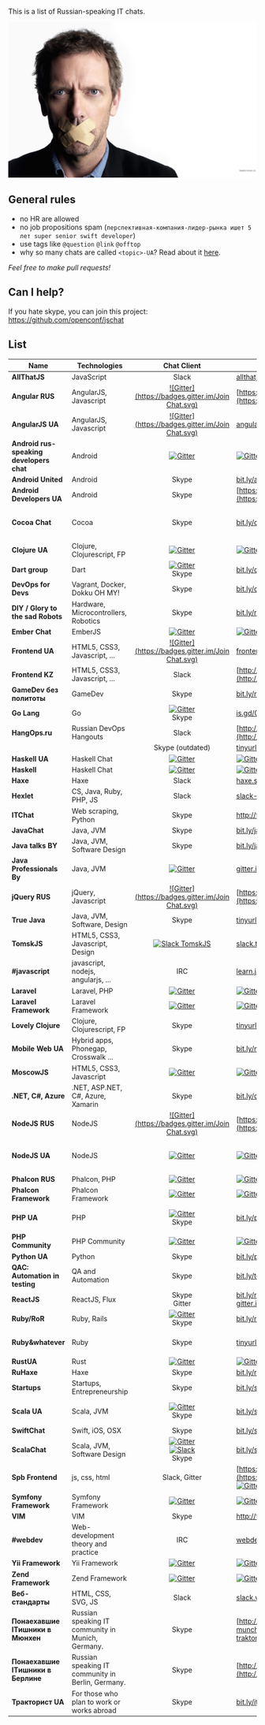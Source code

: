 This is a list of Russian-speaking IT chats.

![Teaser](teaser.jpg)

General rules
-------------

* no HR are allowed
* no job propositions spam (`перспективная-компания-лидер-рынка ишет 5 лет super senior swift developer`)
* use tags like `@question` `@link` `@offtop`
* why so many chats are called `<topic>-UA`? Read about it [here](https://gist.github.com/listochkin/c81c198a2b7b044a0dc5).

*Feel free to make pull requests!*

Can I help?
-----------

If you hate skype, you can join this project: https://github.com/openconf/jschat

List
----

| Name                 | Technologies                    | Chat Client | Link | Join rules |
|--------------------- | ------------------------------- |:-----:|---|:-:|
| **AllThatJS**        | JavaScript                      | Slack | [allthatjs.herokuapp.com](https://allthatjs.herokuapp.com) | |
| **Angular RUS**      | AngularJS, Javascript           | [![Gitter](https://badges.gitter.im/Join Chat.svg)](https://gitter.im/AngularjsRUS/chat) | [https://gitter.im/AngularjsRUS/chat](https://gitter.im/AngularjsRUS/chat) | |
| **AngularJS UA**     | AngularJS, Javascript           | [![Gitter](https://badges.gitter.im/Join Chat.svg)](http://angular.im) | [angular.im](http://angular.im) | |
| **Android rus-speaking developers chat**| Android | [![Gitter](https://badges.gitter.im/Join%20Chat.svg)](https://gitter.im/rus-speaking/android) | [![Gitter](https://badges.gitter.im/Join%20Chat.svg)](https://gitter.im/rus-speaking/android) | |
| **Android United**     | Android                         | Skype | [bit.ly/androidchat](http://bit.ly/androidchat) | |
| **Android Developers UA**     | Android                | Skype | [https://join.skype.com/ka6cynd1UTKb](https://join.skype.com/ka6cynd1UTKb) | |
| **Cocoa Chat**       | Cocoa                           | Skype | [bit.ly/cocoa-chat](http://bit.ly/cocoa-chat) | Read guidelines or be banned! |
| **Clojure UA**   | Clojure, Clojurescript,  FP     |[![Gitter](https://badges.gitter.im/Join%20Chat.svg)](https://gitter.im/dev-ua/clojure) | [![Gitter](https://badges.gitter.im/Join%20Chat.svg)](https://gitter.im/dev-ua/clojure) | |
| **Dart group**       | Dart                            | [![Gitter](https://badges.gitter.im/Join%20Chat.svg)](https://gitter.im/dev-ua/dart)<br>Skype | [bit.ly/dart-chat](http://bit.ly/dart-chat) | |
| **DevOps for Devs**  | Vagrant, Docker, Dokku OH MY!   | Skype | [bit.ly/devops-for-devs](http://bit.ly/devops-for-devs) | |
| **DIY / Glory to the sad Robots** | Hardware, Microcontrollers, Robotics| Skype | [bit.ly/robots-chat](http://bit.ly/robots-chat) | |
| **Ember Chat**       | EmberJS                         | [![Gitter](https://badges.gitter.im/Join%20Chat.svg)](https://gitter.im/dev-ua/ember) | [![Gitter](https://badges.gitter.im/Join%20Chat.svg)](https://gitter.im/dev-ua/ember) | |
| **Frontend UA**      | HTML5, CSS3, Javascript, ...    | [![Gitter](https://badges.gitter.im/Join Chat.svg)](http://frontendua.im) | [frontendua.im](http://frontendua.im) | |
| **Frontend KZ**      | HTML5, CSS3, Javascript, ...    | Slack | [http://frontendkz.github.io/](http://frontendkz.github.io/) | |
| **GameDev без политоты**          | GameDev | Skype | [bit.ly/ru-gamedev-skype-chat](https://bit.ly/ru-gamedev-skype-chat) | |
| **Go Lang**          | Go                              | [![Gitter](https://badges.gitter.im/Join%20Chat.svg)](https://gitter.im/dev-ua/go)<br>Skype | [is.gd/0hu7AR](http://is.gd/0hu7AR) | |
| **HangOps.ru**       | Russian DevOps Hangouts         | Slack | [http://join.hangops.ru](http://join.hangops.ru) | |
|                      |                                 | Skype (outdated) | [tinyurl.com/HangOpsRu](http://tinyurl.com/HangOpsRu) | |
| **Haskell UA**          | Haskell Chat                    | [![Gitter](https://badges.gitter.im/Join%20Chat.svg)](https://gitter.im/dev-ua/haskell) | [![Gitter](https://badges.gitter.im/Join%20Chat.svg)](https://gitter.im/dev-ua/haskell)
| **Haskell**              | Haskell Chat                    | [![Gitter](https://badges.gitter.im/Join%20Chat.svg)](https://gitter.im/ruHaskell/forall) | [![Gitter](https://badges.gitter.im/Join%20Chat.svg)](https://gitter.im/ruHaskell/forall) | |
| **Haxe**          | Haxe | Slack | [haxe.slack.com](https://haxe.slack.com/) | |
| **Hexlet**      | CS, Java, Ruby, PHP, JS    | Slack | [slack-ru.hexlet.io](http://slack-ru.hexlet.io/) | |
| **ITChat**           | Web scraping, Python | Skype | http://tinyurl.com/itchatnew | |
| **JavaChat**         | Java, JVM                       | Skype | [bit.ly/javachatru](http://bit.ly/javachatru) | |
| **Java talks BY**    | Java, JVM, Software Design      | Skype | [bit.ly/javatalks-by](http://bit.ly/javatalks-by) | |
| **Java Professionals By** | Java, JVM                  | [![Gitter](https://badges.gitter.im/Join%20Chat.svg)](https://gitter.im/JavaBy/chat) | [gitter.im/JavaBy/chat](https://gitter.im/JavaBy/chat) | |
| **jQuery RUS**      | jQuery, Javascript           | [![Gitter](https://badges.gitter.im/Join Chat.svg)](https://gitter.im/jQueryRUS/chat) | [https://gitter.im/jQueryRUS/chat](https://gitter.im/jQueryRUS/chat) | |
| **True Java**        | Java, JVM, Software, Design     | Skype | [tinyurl.com/truejava](http://tinyurl.com/truejava) | |
| **TomskJS**        | HTML5, CSS3, Javascript, Design     | [![Slack TomskJS](http://slack.tomskjs.ru/badge.svg)](https://slack.tomskjs.ru) | [slack.tomskjs.ru](http://slack.tomskjs.ru/) | |
| **#javascript**      | javascript, nodejs, angularjs, ... | IRC | [learn.javascript.ru/chat](http://learn.javascript.ru/chat?nick=%D0%93%D0%BE%D1%81%D1%82%D1%8C) | |
| **Laravel**   | Laravel, PHP     | [![Gitter](https://badges.gitter.im/Join%20Chat.svg)](https://gitter.im/LaravelRUS/chat) | [![Gitter](https://badges.gitter.im/Join%20Chat.svg)](https://gitter.im/LaravelRUS/chat) | |
| **Laravel Framework**   | Laravel Framework     | [![Gitter](https://badges.gitter.im/Join%20Chat.svg)](https://gitter.im/php-ua/laravel) | [![Gitter](https://badges.gitter.im/Join%20Chat.svg)](https://gitter.im/php-ua/laravel) | |
| **Lovely Clojure**   | Clojure, Clojurescript,  FP     | Skype | [tinyurl.com/clj-cljs](http://tinyurl.com/clj-cljs) | |
| **Mobile Web UA**    | Hybrid apps, Phonegap, Crosswalk ... | Skype | [bit.ly/mobile-web-ua](http://bit.ly/mobile-web-ua) | |
| **MoscowJS**         | HTML5, CSS3, Javascript         | [![Gitter](https://badges.gitter.im/Join%20Chat.svg)](https://gitter.im/MoscowJS/chat) | [![Gitter](https://badges.gitter.im/Join%20Chat.svg)](https://gitter.im/MoscowJS/chat) | |
| **.NET, C#, Azure**  | .NET, ASP.NET, C#, Azure, Xamarin | Skype | [bit.ly/dotnet-chat](http://bit.ly/dotnet-chat) | |
| **NodeJS RUS**       | NodeJS           | [![Gitter](https://badges.gitter.im/Join Chat.svg)](https://gitter.im/NodejsRUS/chat) | [https://gitter.im/NodejsRUS/chat](https://gitter.im/NodejsRUS/chat) | |
| **NodeJS UA**        | NodeJS                          | [![Gitter](https://badges.gitter.im/Join%20Chat.svg)](https://gitter.im/dev-ua/node) | [![Gitter](https://badges.gitter.im/Join%20Chat.svg)](https://gitter.im/dev-ua/node) | Also DevOps and NoSQL |
| **Phalcon RUS**           | Phalcon, PHP                             | [![Gitter](https://badges.gitter.im/Join%20Chat.svg)](https://gitter.im/phalcon-rus/chat) | [![Gitter](https://badges.gitter.im/Join%20Chat.svg)](https://gitter.im/phalcon-rus/chat) | |
| **Phalcon Framework**           | Phalcon Framework                             | [![Gitter](https://badges.gitter.im/Join%20Chat.svg)](https://gitter.im/php-ua/phalcon) | [![Gitter](https://badges.gitter.im/Join%20Chat.svg)](https://gitter.im/php-ua/phalcon) | |
| **PHP UA**           | PHP                             | [![Gitter](https://badges.gitter.im/Join%20Chat.svg)](https://gitter.im/dev-ua/php)<br>Skype | [bit.ly/php-ua](http://bit.ly/php-ua) | Chat migrated to Gitter |
| **PHP Community**        | PHP Community     | [![Gitter](https://badges.gitter.im/Join%20Chat.svg)](https://gitter.im/php-ua/php) | [![Gitter](https://badges.gitter.im/Join%20Chat.svg)](https://gitter.im/php-ua/php) | |
| **Python UA**        | Python                          | Skype | [bit.ly/python-ua](http://bit.ly/python-ua) | |
| **QAC: Automation in testing** | QA and Automation     | Skype | [bit.ly/test-automation-chat](http://bit.ly/test-automation-chat) | |
| **ReactJS**          | ReactJS, Flux                   | Skype<br>Gitter | [bit.ly/reactjs-chat](http://bit.ly/reactjs-chat)<br>[gitter.im/dev-ua/reactjs](https://gitter.im/dev-ua/reactjs) | |
| **Ruby/RoR**         | Ruby, Rails                     | [![Gitter](https://badges.gitter.im/Join%20Chat.svg)](https://gitter.im/dev-ua/ruby-ua)<br>Skype | [bit.ly/ruby-ua](http://bit.ly/ruby-ua) | |
| **Ruby&whatever**    | Ruby                            | Skype | [tinyurl.com/rubyconf](http://tinyurl.com/rubyconf) | Just be a good person. |
| **RustUA**           | Rust                            | [![Gitter](https://badges.gitter.im/Join%20Chat.svg)](https://gitter.im/dev-ua/rust) | [![Gitter](https://badges.gitter.im/Join%20Chat.svg)](https://gitter.im/dev-ua/rust) | |
| **RuHaxe**           | Haxe                            | Skype | [bit.ly/ru-haxe-chat](http://bit.ly/ru-haxe-chat) | |
| **Startups**         | Startups, Entrepreneurship      | Skype | [bit.ly/startups-ua-chat](http://bit.ly/startups-ua-chat) | |
| **Scala UA**         | Scala, JVM                      | [![Gitter](https://badges.gitter.im/Join%20Chat.svg)](https://gitter.im/dev-ua/scala)<br>Skype | [bit.ly/scala-ua](http://bit.ly/scala-ua) | Skype is a read-only archive |
| **SwiftChat**        | Swift, iOS, OSX                 | Skype | [bit.ly/swift_skype_chat](http://bit.ly/swift_skype_chat) | |
| **ScalaChat**        | Scala, JVM, Software Design     | [![Gitter](https://badges.gitter.im/Join%20Chat.svg)](https://gitter.im/dev-ua/scala)<br>[![Slack](http://scala-ru.herokuapp.com/badge.svg)](https://scala-ru.herokuapp.com)<br>Skype | [bit.ly/scalachat](http://bit.ly/scalachat) | |
| **Spb Frontend**        | js, css, html              | Slack, Gitter | [https://spb-frontend.slack.com](https://spb-frontend.slack.com) <br> [![Gitter](https://badges.gitter.im/Join%20Chat.svg)](https://gitter.im/spb-frontend/talks) |  | |
| **Symfony Framework**        | Symfony Framework     | [![Gitter](https://badges.gitter.im/Join%20Chat.svg)](https://gitter.im/php-ua/symfony) | [![Gitter](https://badges.gitter.im/Join%20Chat.svg)](https://gitter.im/php-ua/symfony) | |
| **VIM**           | VIM | Skype | http://tinyurl.com/ruvimchat ||
| **#webdev**          | Web-development theory and practice | IRC | [webdev.a-ec.name](http://webdev.a-ec.name) | |
| **Yii Framework**        | Yii Framework     | [![Gitter](https://badges.gitter.im/Join%20Chat.svg)](https://gitter.im/php-ua/yii) | [![Gitter](https://badges.gitter.im/Join%20Chat.svg)](https://gitter.im/php-ua/yii) | |
| **Zend Framework**        | Zend Framework     | [![Gitter](https://badges.gitter.im/Join%20Chat.svg)](https://gitter.im/php-ua/zf) | [![Gitter](https://badges.gitter.im/Join%20Chat.svg)](https://gitter.im/php-ua/zf) | |
| **Веб-стандарты**| HTML, CSS, SVG, JS | Slack | [slack.web-standards.ru](http://slack.web-standards.ru) ||
| **Понаехавшие ITишники в Мюнхен**    | Russian speaking IT community in Munich, Germany.| Skype | [http://tinyurl.com/skype-traktoristi-v-munchene](http://tinyurl.com/skype-traktoristi-v-munchene) ||
| **Понаехавшие ITишники в Берлине**    | Russian speaking IT community in Berlin, Germany.| Skype | [http://bit.ly/berlin-ru-it-chat](http://bit.ly/berlin-ru-it-chat) ||
| **Тракторист UA**    | For those who plan to work or works abroad| Skype | [bit.ly/it-emigrant-ua](http://bit.ly/it-emigrant-ua) | **Beware of Trolls!**|
